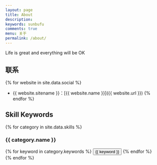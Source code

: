 ```yaml
---
layout: page
title: About
description: 
keywords: sunbufu
comments: true
menu: 关于
permalink: /about/
---
```


Life is great and everything will be OK

## 联系

{% for website in site.data.social %}
* {{ website.sitename }}：[{{ website.name }}]({{ website.url }})
{% endfor %}

## Skill Keywords

{% for category in site.data.skills %}
### {{ category.name }}
<div class="btn-inline">
{% for keyword in category.keywords %}
<button class="btn btn-outline" type="button">{{ keyword }}</button>
{% endfor %}
</div>
{% endfor %}
